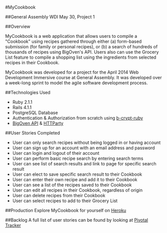 #MyCookbook

##General Assembly WDI May 30, Project 1

##Overview

MyCookbook is a web application that allows users to compile a "Cookbook" using recipes gathered through either (a) form-based submission (for family or personal recipes), or (b) a search of hundreds of thousands of recipes using BigOven's API. Users also can use the Grocery List feature to compile a shopping list using the ingredients from selected recipes in their Cookbook.

MyCookbook was developed for a project for the April 2014 Web Development Immersive course at General Assembly. It was developed over a week-long sprint to model the agile software development process.

##Technologies Used
* Ruby 2.1.1
* Rails 4.1.1
* PostgreSQL Database
* Authentication & Authorization from scratch using [b-crypt-ruby](http://bcrypt-ruby.rubyforge.org/ "bcrypt-ruby")
* [BigOven API](http://api.bigoven.com/ "BigOven API") & [HTTParty](https://github.com/jnunemaker/httparty "HTTParty")

##User Stories Completed
* User can only search recipes without being logged in or having account
* User can sign up for an account with an email address and password
* User can login and logout of their account
* User can perform basic recipe search by entering search terms
* User can see list of search results and link to page for specific search result
* User can elect to save specific search result to their Cookbook
* User can enter their own recipe and add it to their Cookbook
* User can see a list of the recipes saved to their Cookbook
* User can edit all recipes in their Cookbook, regardless of origin
* User can delete recipes from their Cookbook
* User can select recipes to add to their Grocery List


##Production
Explore MyCookbook for yourself on [Heroku](http://warm-lowlands-3385.herokuapp.com)

##Backlog
A full list of user stories can be found by looking at [Pivotal Tracker](https://www.pivotaltracker.com/s/projects/1086748 "Pivotal Tracker")
